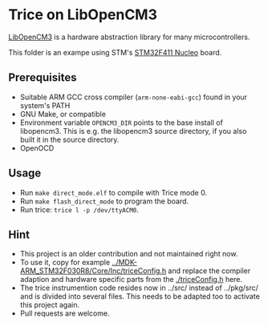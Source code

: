 # Trice on LibOpenCM3

[LibOpenCM3](https://libopencm3.org/) is a hardware abstraction library for many microcontrollers.

This folder is an exampe using STM's [STM32F411 Nucleo](https://www.st.com/en/evaluation-tools/nucleo-f411re.html) board.

## Prerequisites

- Suitable ARM GCC cross compiler (`arm-none-eabi-gcc`) found in your system's PATH
- GNU Make, or compatible
- Environment variable `OPENCM3_DIR` points to the base install of libopencm3.
  This is e.g. the libopencm3 source directory, if you also built it in the source directory.
- OpenOCD

## Usage

- Run `make direct_mode.elf` to compile with Trice mode 0.
- Run `make flash_direct_mode` to program the board.
- Run trice: `trice l -p /dev/ttyACM0`.

## Hint

- This project is an older contribution and not maintained right now.
- To use it, copy for example [../MDK-ARM_STM32F030R8/Core/Inc/triceConfig.h](../MDK-ARM_STM32F030R8/Core/Inc/triceConfig.h) and replace the compiler adaption and hardware specific parts from the [./triceConfig.h](./triceConfig.h) here.
- The trice instrumention code resides now in ../src/ instead of ../pkg/src/ and is divided into several files. This needs to be adapted too to activate this project again.
- Pull requests are welcome.
